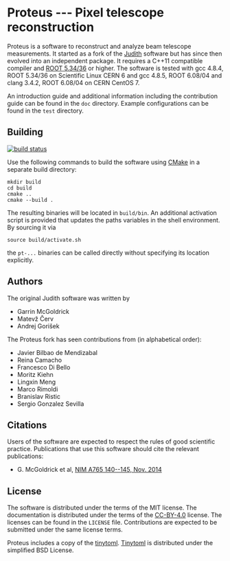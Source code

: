 Proteus --- Pixel telescope reconstruction
==========================================

Proteus is a software to reconstruct and analyze beam telescope
measurements. It started as a fork of the [Judith][judith] software but
has since then evolved into an independent package. It requires a C++11
compatible compiler and [ROOT 5.34/36][root] or higher. The software is
tested with gcc 4.8.4, ROOT 5.34/36 on Scientific Linux CERN 6 and gcc
4.8.5, ROOT 6.08/04 and clang 3.4.2, ROOT 6.08/04 on CERN CentOS 7.

An introduction guide and additional information including the contribution
guide can be found in the `doc` directory. Example configurations can be found
in the `test` directory.

Building
--------

[![build status](https://gitlab.cern.ch/unige-fei4tel/proteus/badges/master/build.svg)](https://gitlab.cern.ch/unige-fei4tel/proteus/commits/master)

Use the following commands to build the software using [CMake][cmake] in a
separate build directory:

    mkdir build
    cd build
    cmake ..
    cmake --build .

The resulting binaries will be located in `build/bin`. An additional
activation script is provided that updates the paths variables in the shell
environment. By sourcing it via

    source build/activate.sh

the `pt-...` binaries can be called directly without specifying its location
explicitly.

Authors
-------

The original Judith software was written by

*   Garrin McGoldrick
*   Matevž Červ
*   Andrej Gorišek

The Proteus fork has seen contributions from (in alphabetical order):

*   Javier Bilbao de Mendizabal
*   Reina Camacho
*   Francesco Di Bello
*   Moritz Kiehn
*   Lingxin Meng
*   Marco Rimoldi
*   Branislav Ristic
*   Sergio Gonzalez Sevilla

Citations
---------

Users of the software are expected to respect the rules of good
scientific practice. Publications that use this software should cite the
relevant publications:

*   G. McGoldrick et al, [NIM A765 140--145, Nov. 2014][paper2014]

License
-------

The software is distributed under the terms of the MIT license. The
documentation is distributed under the terms of the [CC-BY-4.0][ccby4] license.
The licenses can be found in the `LICENSE` file. Contributions are expected to
be submitted under the same license terms.

Proteus includes a copy of the [tinytoml][tinytoml]. [Tinytoml][tinytoml] is
distributed under the simplified BSD License.


[ccby4]: https://creativecommons.org/licenses/by/4.0/
[cmake]: http://www.cmake.org
[judith]: https://github.com/gmcgoldr/judith
[paper2014]: http://dx.doi.org/10.1016/j.nima.2014.05.033
[root]: https://root.cern.ch
[tinytoml]: https://github.com/mayah/tinytoml
